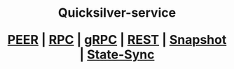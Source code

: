 <h1 align="center"> Quicksilver-service
  
 [PEER](https://github.com/YTWOFUND/Quicksilver-service/blob/main/Quicksilver-Peer.md)   |   [RPC](https://github.com/YTWOFUND/Quicksilver-service/blob/main/Quicksilver-RPC.md)   |   [gRPC](https://github.com/YTWOFUND/Quicksilver-service/blob/main/Quicksilver-gRPC.md)    |   [REST](https://github.com/YTWOFUND/Quicksilver-service/blob/main/Quicksilver-Rest.md)    |   [Snapshot](https://github.com/YTWOFUND/Quicksilver-service/blob/main/Snapshot.md)   |   [State-Sync](https://github.com/YTWOFUND/Quicksilver-service/blob/main/State-Sync.md)
